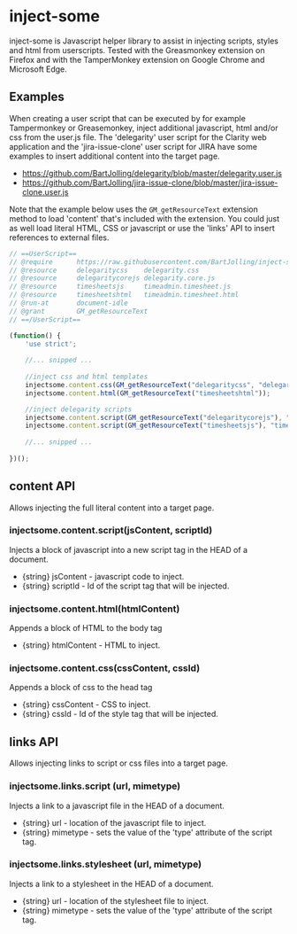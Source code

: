# inject-some

inject-some is Javascript helper library to assist in injecting scripts, styles and html from userscripts. Tested with the Greasmonkey extension on Firefox and with the TamperMonkey extension on Google Chrome and Microsoft Edge.

## Examples
When creating a user script that can be executed by for example Tampermonkey or Greasemonkey, inject additional javascript, html and/or css from the user.js file. The 'delegarity' user script for the Clarity web application and the 'jira-issue-clone' user script for JIRA have some examples to insert additional content into the target page.

- https://github.com/BartJolling/delegarity/blob/master/delegarity.user.js
- https://github.com/BartJolling/jira-issue-clone/blob/master/jira-issue-clone.user.js

Note that the example below uses the ```GM_getResourceText``` extension method to load 'content' that's included with the extension. You could just as well load literal HTML, CSS or javascript or use the 'links' API to insert references to external files.

```javascript
// ==UserScript==
// @require      https://raw.githubusercontent.com/BartJolling/inject-some/master/inject-some.js
// @resource     delegaritycss    delegarity.css
// @resource     delegaritycorejs delegarity.core.js
// @resource     timesheetsjs     timeadmin.timesheet.js
// @resource     timesheetshtml   timeadmin.timesheet.html
// @run-at       document-idle
// @grant        GM_getResourceText
// ==/UserScript==

(function() {
    'use strict';
    
    //... snipped ...
    
    //inject css and html templates
    injectsome.content.css(GM_getResourceText("delegaritycss", "delegaritycss"));
    injectsome.content.html(GM_getResourceText("timesheetshtml"));

    //inject delegarity scripts
    injectsome.content.script(GM_getResourceText("delegaritycorejs"), "delegaritycorejs");
    injectsome.content.script(GM_getResourceText("timesheetsjs"), "timesheetsjs");
    
    //... snipped ...
    
})();    
```


## content API
Allows injecting the full literal content into a target page.
### injectsome.content.script(jsContent, scriptId)
Injects a block of javascript into a new script tag in the HEAD of a document.
- {string} jsContent - javascript code to inject.
- {string} scriptId - Id of the script tag that will be injected.

### injectsome.content.html(htmlContent)
Appends a block of HTML to the body tag
- {string} htmlContent - HTML to inject.

### injectsome.content.css(cssContent, cssId)
Appends a block of css to the head tag
- {string} cssContent - CSS to inject.
- {string} cssId - Id of the style tag that will be injected.


## links API
Allows injecting links to script or css files into a target page.
### injectsome.links.script (url, mimetype)
Injects a link to a javascript file in the HEAD of a document.
- {string} url - location of the javascript file to inject.
- {string} mimetype - sets the value of the 'type' attribute of the script tag.

### injectsome.links.stylesheet (url, mimetype)		
Injects a link to a stylesheet in the HEAD of a document.
- {string} url - location of the stylesheet file to inject.
- {string} mimetype - sets the value of the 'type' attribute of the script tag.
